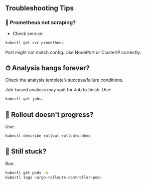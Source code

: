 ## Troubleshooting Tips

### 🚫 Prometheus not scraping?

- Check service:

```bash
kubectl get svc prometheus
```

Port might not match config. Use NodePort or ClusterIP correctly.

## ⏱ Analysis hangs forever?

Check the analysis template’s success/failure conditions.


Job-based analysis may wait for Job to finish. Use: 
```bash
kubectl get jobs.
```

## 🛑 Rollout doesn't progress?

Use:

```bash
kubectl describe rollout rollouts-demo
```

## 🔎 Still stuck?

Run:

```bash
kubectl get pods -A
kubectl logs <argo-rollouts-controller-pod>
```

